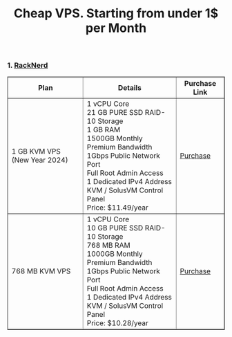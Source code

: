<h1 align="center">
  Cheap VPS. Starting from under 1$ per Month
</h1>
<br>


<h3>1. <a href="https://www.racknerd.com/">RackNerd</a></h3>
<table border="1">
  <thead>
    <tr>
      <th>Plan</th>
      <th>Details</th>
      <th>Purchase Link</th>
    </tr>
  </thead>
  <tbody>
    <tr>
      <td>1 GB KVM VPS (New Year 2024)</td>
      <td>
        1 vCPU Core <br>
        21 GB PURE SSD RAID-10 Storage <br>
        1 GB RAM <br>
        1500GB Monthly Premium Bandwidth <br>
        1Gbps Public Network Port <br>
        Full Root Admin Access <br>
        1 Dedicated IPv4 Address <br>
        KVM / SolusVM Control Panel <br>
        Price: $11.49/year
      </td>
      <td>
        <a href="https://my.racknerd.com/cart.php?a=confproduct&i=0" target="_blank">Purchase</a>
      </td>
    </tr>
    <tr>
      <td>768 MB KVM VPS</td>
      <td>
        1 vCPU Core <br>
        10 GB PURE SSD RAID-10 Storage <br>
        768 MB RAM <br>
        1000GB Monthly Premium Bandwidth <br>
        1Gbps Public Network Port <br>
        Full Root Admin Access <br>
        1 Dedicated IPv4 Address <br>
        KVM / SolusVM Control Panel <br>
        Price: $10.28/year
      </td>
      <td>
        <a href="https://my.racknerd.com/cart.php?a=confproduct&i=1" target="_blank">Purchase</a>
      </td>
    </tr>
  </tbody>
</table>


